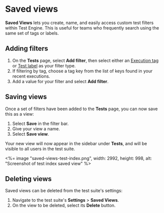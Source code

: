 # Saved views

**Saved Views** lets you create, name, and easily access custom test filters within Test Engine. This is useful for teams who frequently search using the same set of tags or labels.

## Adding filters

1. On the **Tests** page, select **Add filter**, then select either an [Execution tag](/docs/test-engine/tags) or [Test label](/docs/test-engine/labels) as your filter type.
1. If filtering by tag, choose a tag key from the list of keys found in your recent executions.
1. Add a value for your filter and select **Add filter**.

## Saving views

Once a set of filters have been added to the **Tests** page, you can now save this as a view:

1. Select **Save** in the filter bar.
1. Give your view a name.
1. Select **Save view**.

Your new view will now appear in the sidebar under **Tests**, and will be visible to all users in the test suite.

<%= image "saved-views-test-index.png", width: 2992, height: 998, alt: "Screenshot of test index saved view" %>

## Deleting views

Saved views can be deleted from the test suite's settings:

1. Navigate to the test suite's **Settings** > **Saved Views**.
1. On the view to be deleted, select its **Delete** button.
